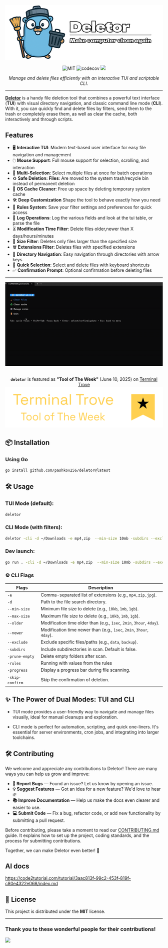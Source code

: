 <p align="center">
  <a href="https://github.com/pashkov256/deletor"><img src="https://raw.githubusercontent.com/pashkov256/media/refs/heads/main/deletor/logo_v3.png" alt="deletor"></a>
</p>

<p align="center">
          <a><img src="https://img.shields.io/badge/license-MIT-blue" alt="MIT"></a>
        <a><img src="https://codecov.io/gh/pashkov256/deletor/graph/badge.svg?token=AGOWZDF04Y" alt="codecov"></a>
         <a href="https://goreportcard.com/report/github.com/pashkov256/deletor"> <img src="https://goreportcard.com/badge/github.com/pashkov256/deletor"/></a>

<p align="center">
    <em>Manage and delete files efficiently with an interactive TUI and scriptable CLI.</em>
</p>

<hr>
</p>



<a href="https://code2tutorial.com/tutorial/3aac813f-99c2-453f-819f-c80e4322e068/index.md"><b>Deletor</b></a> is a handy file deletion tool that combines a powerful text interface (**TUI**) with visual directory navigation, and classic command line mode (**CLI**). With it, you can quickly find and delete files by filters, send them to the trash or completely erase them, as well as clear the cache, both interactively and through scripts.

## Features
- 🖥️ **Interactive TUI**: Modern text-based user interface for easy file navigation and management
- 🖱️ **Mouse Support**: Full mouse support for selection, scrolling, and interaction
- 🔢 **Multi-Selection**: Select multiple files at once for batch operations
- ♻️ **Safe Deletion: Files**: Are moved to the system trash/recycle bin instead of permanent deletion
- 🧹 **OS Cache Cleaner**: Free up space by deleting temporary system cache
- 🛠️ **Deep Customization** Shape the tool to behave exactly how you need
- 🧠 **Rules System**: Save your filter settings and preferences for quick access
- 📖 **Log Operations**: Log the various fields and look at the tui table, or parse the file  
- ⏳ **Modification Time Filter**: Delete files older,newer than X days/hours/minutes
- 📏 **Size Filter**: Deletes only files larger than the specified size
- 🗑️ **Extensions Filter**: Deletes files with specified extensions
- 📂 **Directory Navigation**: Easy navigation through directories with arrow keys
- 🎯 **Quick Selection**: Select and delete files with keyboard shortcuts
- ✅ **Confirmation Prompt**: Optional confirmation before deleting files

---
<p align="center">
  <img src="https://raw.githubusercontent.com/pashkov256/media/refs/heads/main/deletor/deletorv150.gif" alt="Project Banner" />
</p>

## 

<p align="center">
<code><b>deletor</b></code> is featured as <b>"Tool of The Week"</b> (June 10, 2025) on <a href="https://terminaltrove.com/deletor/">Terminal Trove</a>

<a href="https://terminaltrove.com/deletor">
    <img src="https://raw.githubusercontent.com/pashkov256/media/refs/heads/main/open_source/tool_of_week_mini.svg" alt="Terminal Trove Tool of The Week" width="640" />
</a>
</p>




## 📦 Installation

### Using Go
```bash
go install github.com/pashkov256/deletor@latest
```

## 🛠 Usage

### TUI Mode (default):

```bash
deletor
```
### CLI Mode (with filters):
```bash
deletor -cli -d ~/Downloads -e mp4,zip  --min-size 10mb -subdirs --exclude data,backup
```
### Dev launch:
```bash
go run . -cli -d ~/Downloads -e mp4,zip  --min-size 10mb -subdirs --exclude data,backup
```

### ⚙️ CLI Flags

| Flags           | Description                                                                 |
|----------------|-----------------------------------------------------------------------------|
| `-e`           | Comma-separated list of extensions (e.g., `mp4,zip,jpg`).                   |
| `-d`           | Path to the file search directory.                                          |
| `--min-size`   | Minimum file size to delete (e.g., `10kb`, `1mb`, `1gb`).                   |
| `--max-size`   | Maximum file size to delete (e.g., `10kb`, `1mb`, `1gb`).                   |
| `--older`      | Modification time older than (e.g., `1sec`, `2min`, `3hour`, `4day`).       |
| `--newer`      | Modification time newer than (e.g., `1sec`, `2min`, `3hour`, `4day`).       |
| `--exclude`    | Exclude specific files/paths (e.g., `data`, `backup`).                      |
| `-subdirs`     | Include subdirectories in scan. Default is false.                           |
| `-prune-empty` | Delete empty folders after scan.                                            |
| `-rules`       | Running with values from the rules                                          |
| `-progress`    | Display a progress bar during file scanning.                                |
| `-skip-confirm`| Skip the confirmation of deletion.                                          |


## ✨ The Power of Dual Modes: TUI and CLI

- TUI mode provides a user-friendly way to navigate and manage files visually, ideal for manual cleanups and exploration.

- CLI mode is perfect for automation, scripting, and quick one-liners. It's essential for server environments, cron jobs, and integrating into larger toolchains.



## 🛠 Contributing
We welcome and appreciate any contributions to Deletor!
There are many ways you can help us grow and improve:

- **🐛 Report Bugs** — Found an issue? Let us know by opening an issue.
- **💡 Suggest Features** — Got an idea for a new feature? We'd love to hear it!
- **📚 Improve Documentation** — Help us make the docs even clearer and easier to use.
- **💻 Submit Code** — Fix a bug, refactor code, or add new functionality by submitting a pull request.

Before contributing, please take a moment to read our [CONTRIBUTING.md](https://github.com/pashkov256/deletor/blob/main/CONTRIBUTING.md) guide.
It explains how to set up the project, coding standards, and the process for submitting contributions. 

Together, we can make Deletor even better! 🚀


## AI docs
<a href="https://code2tutorial.com/tutorial/3aac813f-99c2-453f-819f-c80e4322e068/index.md">https://code2tutorial.com/tutorial/3aac813f-99c2-453f-819f-c80e4322e068/index.md</a>



## 📜 License
This project is distributed under the **MIT** license.

--- 
### Thank you to these wonderful people for their contributions!

<a href="https://github.com/pashkov256/deletor/graphs/contributors">
  <img src="https://contrib.rocks/image?repo=pashkov256/deletor" />
</a>
